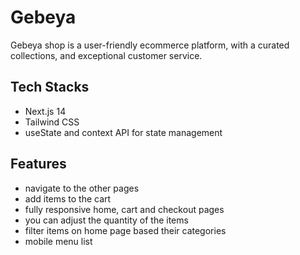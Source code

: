 # Gebeya

Gebeya shop is a user-friendly ecommerce platform, with a curated collections, and exceptional customer service.

## Tech Stacks

- Next.js 14
- Tailwind CSS
- useState and context API for state management

## Features

- navigate to the other pages
- add items to the cart
- fully responsive home, cart and checkout pages
- you can adjust the quantity of the items
- filter items on home page based their categories
- mobile menu list
